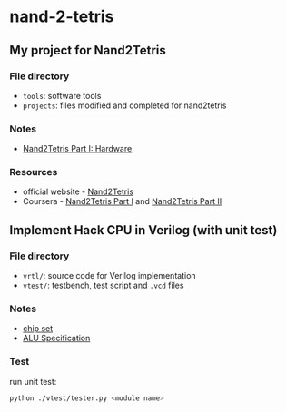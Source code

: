 # nand-2-tetris
## My project for Nand2Tetris
### File directory
- `tools`: software tools
- `projects`: files modified and completed for nand2tetris

### Notes
- [Nand2Tetris Part I: Hardware](./notes/hardware.md)

### Resources
- official website - [Nand2Tetris](https://www.nand2tetris.org/)
- Coursera - [Nand2Tetris Part I](https://www.coursera.org/learn/build-a-computer) and [Nand2Tetris Part II](https://www.coursera.org/learn/nand2tetris2)


## Implement Hack CPU in Verilog (with unit test)
### File directory
- `vrtl/`: source code for Verilog implementation
- `vtest/`: testbench, test script and `.vcd` files

### Notes
- [chip set](./notes/chip-set.md)
- [ALU Specification](./notes/alu-spec.md)

### Test
run unit test:

```sh
python ./vtest/tester.py <module name>
```



